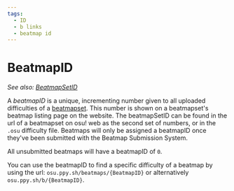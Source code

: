 ```yaml
---
tags:
  - ID
  - b links
  - beatmap id
---
```


# BeatmapID

*See also: [BeatmapSetID](/wiki/Glossary/BeatmapSetID)*

A *beatmapID* is a unique, incrementing number given to all uploaded difficulties of a [beatmapset](/wiki/Beatmaps/Beatmapsets). This number is shown on a beatmapset's beatmap listing page on the website. The beatmapSetID can be found in the url of a beatmapset on osu! web as the second set of numbers, or in the `.osu` difficulty file. Beatmaps will only be assigned a beatmapID once they've been submitted with the Beatmap Submission System.

All unsubmitted beatmaps will have a beatmapID of `0`.

You can use the beatmapID to find a specific difficulty of a beatmap by using the url: `osu.ppy.sh/beatmaps/{BeatmapID}` or alternatively `osu.ppy.sh/b/{BeatmapID}`.

<!-- This is a stub -->

<!-- TODO: Insert images and links -->
